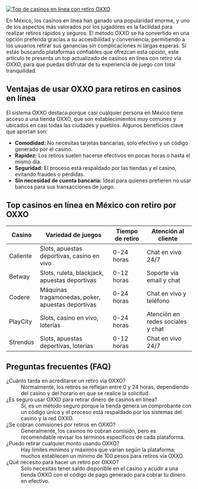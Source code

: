 [![Top de casinos en línea con retiro OXXO](https://123-caf.pages.dev/gitsignup.png)](https://vrmoo.ru/Bt82HjjY)

<p>En México, los casinos en línea han ganado una popularidad enorme, y uno de los aspectos más valorados por los jugadores es la facilidad para realizar retiros rápidos y seguros. El método OXXO se ha convertido en una opción preferida gracias a su accesibilidad y conveniencia, permitiendo a los usuarios retirar sus ganancias sin complicaciones ni largas esperas. Si estás buscando plataformas confiables que ofrezcan esta opción, este artículo te presenta un top actualizado de casinos en línea con retiro vía OXXO, para que puedas disfrutar de tu experiencia de juego con total tranquilidad.</p>  <h2>Ventajas de usar OXXO para retiros en casinos en línea</h2> <p>El sistema OXXO destaca porque casi cualquier persona en México tiene acceso a una tienda OXXO, que son establecimientos muy comunes y ubicados en casi todas las ciudades y pueblos. Algunos beneficios clave que aportan son:</p> <ul>   <li><strong>Comodidad:</strong> No necesitas tarjetas bancarias, solo efectivo y un código generado por el casino.</li>   <li><strong>Rapidez:</strong> Los retiros suelen hacerse efectivos en pocas horas o hasta el mismo día.</li>   <li><strong>Seguridad:</strong> El proceso está respaldado por las tiendas y el casino, evitando fraudes o pérdidas.</li>   <li><strong>Sin necesidad de cuenta bancaria:</strong> Ideal para quienes prefieren no usar bancos para sus transacciones de juego.</li> </ul>  <h2>Top casinos en línea en México con retiro por OXXO</h2> <table>   <thead>     <tr>       <th>Casino</th>       <th>Variedad de juegos</th>       <th>Tiempo de retiro</th>       <th>Atención al cliente</th>     </tr>   </thead>   <tbody>     <tr>       <td>Caliente</td>       <td>Slots, apuestas deportivas, casino en vivo</td>       <td>0-24 horas</td>       <td>Chat en vivo 24/7</td>     </tr>     <tr>       <td>Betway</td>       <td>Slots, ruleta, blackjack, apuestas deportivas</td>       <td>0-12 horas</td>       <td>Soporte vía email y chat</td>     </tr>     <tr>       <td>Codere</td>       <td>Máquinas tragamonedas, poker, apuestas deportivas</td>       <td>0-24 horas</td>       <td>Chat en vivo y teléfono</td>     </tr>     <tr>       <td>PlayCity</td>       <td>Slots, casino en vivo, loterías</td>       <td>0-24 horas</td>       <td>Atención en redes sociales y chat</td>     </tr>     <tr>       <td>Strendus</td>       <td>Slots, apuestas deportivas, loterías</td>       <td>0-12 horas</td>       <td>Chat en vivo 24/7</td>     </tr>   </tbody> </table>  <h2>Preguntas frecuentes (FAQ)</h2> <dl>   <dt>¿Cuánto tarda en acreditarse un retiro vía OXXO?</dt>   <dd>Normalmente, los retiros se reflejan entre 0 y 24 horas, dependiendo del casino y del horario en que se realice la solicitud.</dd>    <dt>¿Es seguro usar OXXO para retirar dinero de casinos en línea?</dt>   <dd>Sí, es un método seguro porque la tienda genera un comprobante con un código único y el proceso está respaldado por los sistemas del casino y la red OXXO.</dd>    <dt>¿Se cobran comisiones por retiros en OXXO?</dt>   <dd>Generalmente, los casinos no cobran comisión, pero es recomendable revisar los términos específicos de cada plataforma.</dd>    <dt>¿Puedo retirar cualquier monto usando OXXO?</dt>   <dd>Hay límites mínimos y máximos que varían según la plataforma; muchos establecen un mínimo de 100 pesos para retiros vía OXXO.</dd>    <dt>¿Qué necesito para hacer un retiro por OXXO?</dt>   <dd>Solo necesitas tener saldo disponible en el casino y acudir a una tienda OXXO con el código de pago generado para cobrar tu dinero en efectivo.</dd> </dl>
